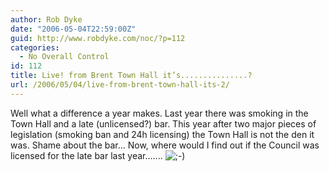 ```yaml
---
author: Rob Dyke
date: "2006-05-04T22:59:00Z"
guid: http://www.robdyke.com/noc/?p=112
categories:
  - No Overall Control
id: 112
title: Live! from Brent Town Hall it’s...............?
url: /2006/05/04/live-from-brent-town-hall-its-2/
---
```

Well what a difference a year makes. Last year there was smoking in the Town Hall and a late (unlicensed?) bar. This year after two major pieces of legislation (smoking ban and 24h licensing) the Town Hall is not the den it was. Shame about the bar... Now, where would I find out if the Council was licensed for the late bar last year....... ![;-)](http://www.robdyke.com/bec/wp-includes/images/smilies/icon_wink.gif)